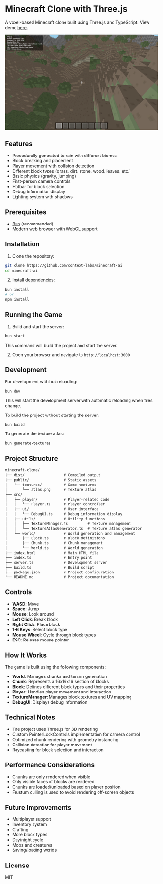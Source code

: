 # Minecraft Clone with Three.js

A voxel-based Minecraft clone built using Three.js and TypeScript. View demo [here](https://x.com/0xSamHogan/status/1895954338876703115).

![Minecraft Clone Screenshot](/public/images/demo.png)

## Features

- Procedurally generated terrain with different biomes
- Block breaking and placement
- Player movement with collision detection
- Different block types (grass, dirt, stone, wood, leaves, etc.)
- Basic physics (gravity, jumping)
- First-person camera controls
- Hotbar for block selection
- Debug information display
- Lighting system with shadows

## Prerequisites

- [Bun](https://bun.sh/) (recommended)
- Modern web browser with WebGL support

## Installation

1. Clone the repository:
```bash
git clone https://github.com/context-labs/minecraft-ai
cd minecraft-ai
```

2. Install dependencies:
```bash
bun install
# or
npm install
```

## Running the Game

1. Build and start the server:
```bash
bun start
```
This command will build the project and start the server.

2. Open your browser and navigate to `http://localhost:3000`

## Development

For development with hot reloading:

```bash
bun dev
```
This will start the development server with automatic reloading when files change.

To build the project without starting the server:

```bash
bun build
```

To generate the texture atlas:

```bash
bun generate-textures
```

## Project Structure

```
minecraft-clone/
├── dist/                  # Compiled output
├── public/                # Static assets
│   └── textures/          # Game textures
│       └── atlas.png      # Texture atlas
├── src/
│   ├── player/            # Player-related code
│   │   └── Player.ts      # Player controller
│   ├── ui/                # User interface
│   │   └── DebugUI.ts     # Debug information display
│   ├── utils/             # Utility functions
│   │   ├── TextureManager.ts         # Texture management
│   │   └── TextureAtlasGenerator.ts  # Texture atlas generator
│   └── world/             # World generation and management
│       ├── Block.ts       # Block definitions
│       ├── Chunk.ts       # Chunk management
│       └── World.ts       # World generation
├── index.html             # Main HTML file
├── index.ts               # Entry point
├── server.ts              # Development server
├── build.ts               # Build script
├── package.json           # Project configuration
└── README.md              # Project documentation
```

## Controls

- **WASD**: Move
- **Space**: Jump
- **Mouse**: Look around
- **Left Click**: Break block
- **Right Click**: Place block
- **1-6 Keys**: Select block type
- **Mouse Wheel**: Cycle through block types
- **ESC**: Release mouse pointer

## How It Works

The game is built using the following components:

- **World**: Manages chunks and terrain generation
- **Chunk**: Represents a 16x16x16 section of blocks
- **Block**: Defines different block types and their properties
- **Player**: Handles player movement and interaction
- **TextureManager**: Manages block textures and UV mapping
- **DebugUI**: Displays debug information

## Technical Notes

- The project uses Three.js for 3D rendering
- Custom PointerLockControls implementation for camera control
- Optimized chunk rendering with geometry instancing
- Collision detection for player movement
- Raycasting for block selection and interaction

## Performance Considerations

- Chunks are only rendered when visible
- Only visible faces of blocks are rendered
- Chunks are loaded/unloaded based on player position
- Frustum culling is used to avoid rendering off-screen objects

## Future Improvements

- Multiplayer support
- Inventory system
- Crafting
- More block types
- Day/night cycle
- Mobs and creatures
- Saving/loading worlds

## License

MIT
